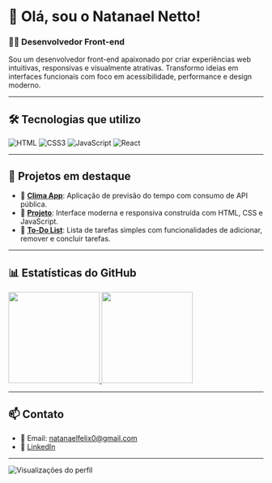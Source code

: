 # 👋 Olá, sou o Natanael Netto!  
### 👨‍💻 Desenvolvedor Front-end

Sou um desenvolvedor front-end apaixonado por criar experiências web intuitivas, responsivas e visualmente atrativas. Transformo ideias em interfaces funcionais com foco em acessibilidade, performance e design moderno.

---

## 🛠️ Tecnologias que utilizo

![HTML](https://img.shields.io/badge/HTML5-E34F26?style=for-the-badge&logo=html5&logoColor=white)
![CSS3](https://img.shields.io/badge/CSS3-1572B6?style=for-the-badge&logo=css3&logoColor=white)
![JavaScript](https://img.shields.io/badge/JavaScript-F7DF1E?style=for-the-badge&logo=javascript&logoColor=black)
![React](https://img.shields.io/badge/React-20232A?style=for-the-badge&logo=react&logoColor=61DAFB)


---

## 🚀 Projetos em destaque

- 🎨 [**Clima App**](https://github.com/NatanaelNetto/app-clima): Aplicação de previsão do tempo com consumo de API pública.
- :page_facing_up: [**Projeto**](https://github.com/NatanaelNetto/GuaranaDEV): Interface moderna e responsiva construída com HTML, CSS e JavaScript.
- 📱 [**To-Do List**](https://github.com/NatanaelNetto/To-list): Lista de tarefas simples com funcionalidades de adicionar, remover e concluir tarefas.

---

## 📊 Estatísticas do GitHub

<a href="https://github.com/NatanaelNetto">
  <img height="180em" src="https://github-readme-stats.vercel.app/api?username=NatanaelNetto&show_icons=true&theme=default" />
</a>
<a href="https://github.com/NatanaelNetto">
  <img height="180em" src="https://github-readme-stats.vercel.app/api/top-langs/?username=NatanaelNetto&layout=compact&langs_count=8&theme=default" />
</a>

---

## 📫 Contato

- 📧 Email: [natanaelfelix0@gmail.com](mailto:natanaelfelix0@gmail.com)
- 💼 [LinkedIn](https://www.linkedin.com/in/natanael-felix-237175217)

---

![Visualizações do perfil](https://komarev.com/ghpvc/?username=NatanaelNetto&color=blue)

